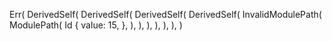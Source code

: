 Err(
    DerivedSelf(
        DerivedSelf(
            DerivedSelf(
                DerivedSelf(
                    InvalidModulePath(
                        ModulePath(
                            Id {
                                value: 15,
                            },
                        ),
                    ),
                ),
            ),
        ),
    ),
)